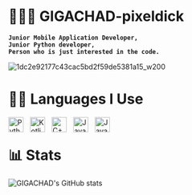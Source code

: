 # 🎨🧩💸 GIGACHAD-pixeldick

**`Junior Mobile Application Developer,`<br>
`Junior Python developer,`<br>
`Person who is just interested in the code.`**

![1dc2e92177c43cac5bd2f59de5381a15_w200](https://user-images.githubusercontent.com/115863181/222124901-5192d740-ff13-4694-ac25-5190a6e9ce64.gif)

# 👨‍💻 Languages I Use

<img align="left" alt="Python" width="30px" style="padding-right:10px;" src="https://cdn.jsdelivr.net/gh/devicons/devicon/icons/python/python-original.svg" />
<img align="left" alt="Kotlin" width="30px" style="padding-right:10px" src="https://cdn.jsdelivr.net/gh/devicons/devicon/icons/kotlin/kotlin-original.svg" />
<img align="left" alt="C++" width="30px" style="padding-right:10px;" src="https://cdn.jsdelivr.net/gh/devicons/devicon/icons/cplusplus/cplusplus-original.svg" />
<img align="left" alt="Java" width="30px" style="padding-right:10px;" src="https://cdn.jsdelivr.net/gh/devicons/devicon/icons/java/java-original.svg"/>
<img align="left" alt="JavaScript" width="30px" style="padding-right:10px;" src="https://cdn.jsdelivr.net/gh/devicons/devicon/icons/javascript/javascript-plain.svg" />
<br />


# 📊 Stats
![GIGACHAD's GitHub stats](https://github-readme-stats.vercel.app/api?username=GIGACHAD-pixeldick&show_icons=true&theme=midnight-purple)

